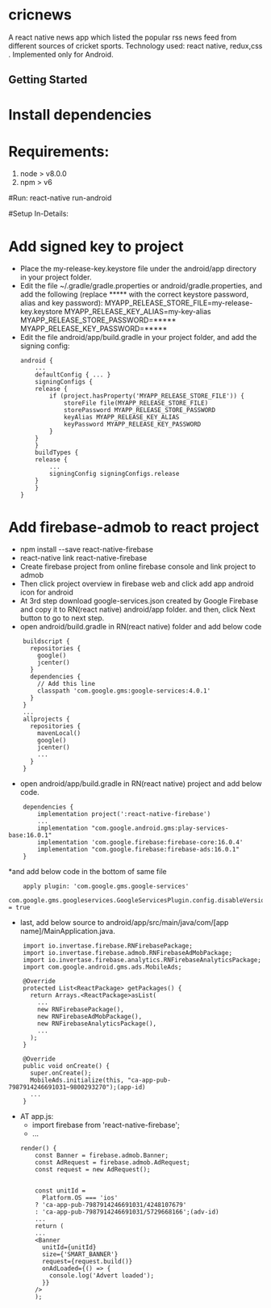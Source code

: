 # cricnews
A react native news app which listed the popular rss news feed from different sources of cricket sports. Technology used: react native,
redux,css . Implemented only for Android.

## Getting Started
####
# Install dependencies
# Requirements:
1. node > v8.0.0
2. npm > v6

#Run:
react-native run-android 

#Setup In-Details:
# Add signed key to project
* Place the my-release-key.keystore file under the android/app directory in your project folder.
* Edit the file ~/.gradle/gradle.properties or android/gradle.properties, and add the following (replace ***** with the correct keystore password, alias and key password):
        MYAPP_RELEASE_STORE_FILE=my-release-key.keystore
        MYAPP_RELEASE_KEY_ALIAS=my-key-alias
        MYAPP_RELEASE_STORE_PASSWORD=*****
        MYAPP_RELEASE_KEY_PASSWORD=*****
* Edit the file android/app/build.gradle in your project folder, and add the signing config:
	```
	android {
	    ...
	    defaultConfig { ... }
	    signingConfigs {
		release {
		    if (project.hasProperty('MYAPP_RELEASE_STORE_FILE')) {
		        storeFile file(MYAPP_RELEASE_STORE_FILE)
		        storePassword MYAPP_RELEASE_STORE_PASSWORD
		        keyAlias MYAPP_RELEASE_KEY_ALIAS
		        keyPassword MYAPP_RELEASE_KEY_PASSWORD
		    }
		}
	    }
	    buildTypes {
		release {
		    ...
		    signingConfig signingConfigs.release
		}
	    }
	}
	```
	
# Add firebase-admob to react project
* npm install --save react-native-firebase
* react-native link react-native-firebase
* Create firebase project from online firebase console and link project to admob
* Then click project overview in firebase web and click add app android icon for android
* At 3rd step download google-services.json created by Google Firebase and copy it to RN(react native) android/app folder. and then, click Next button to go to next step.
* open android/build.gradle in RN(react native) folder and add below code
```
	buildscript {
	  repositories {
	    google()
	    jcenter()
	  }
	  dependencies {
	    // Add this line
	    classpath 'com.google.gms:google-services:4.0.1'
	  }
	}
	...
	allprojects {
	  repositories {
	    mavenLocal()
	    google()
	    jcenter()
	    ...
	  }
	}
```
* open android/app/build.gradle in RN(react native) project and add below code.
```
	dependencies {
	    implementation project(':react-native-firebase')
	    ...
	    implementation "com.google.android.gms:play-services-base:16.0.1"
	    implementation 'com.google.firebase:firebase-core:16.0.4'
	    implementation "com.google.firebase:firebase-ads:16.0.1"
	}
```
*and add below code in the bottom of same file
```
	apply plugin: 'com.google.gms.google-services'
	com.google.gms.googleservices.GoogleServicesPlugin.config.disableVersionCheck = true
```
* last, add below source to android/app/src/main/java/com/[app name]/MainApplication.java.
```
	import io.invertase.firebase.RNFirebasePackage;
	import io.invertase.firebase.admob.RNFirebaseAdMobPackage;
	import io.invertase.firebase.analytics.RNFirebaseAnalyticsPackage;
	import com.google.android.gms.ads.MobileAds;

	@Override
	protected List<ReactPackage> getPackages() {
	  return Arrays.<ReactPackage>asList(
	    ...
	    new RNFirebasePackage(),
	    new RNFirebaseAdMobPackage(),
	    new RNFirebaseAnalyticsPackage(),
	    ...
	  );
	}

	@Override
	public void onCreate() {
	  super.onCreate();
	  MobileAds.initialize(this, "ca-app-pub-7987914246691031~9800293270");(app-id)
	  ...
	}
```
* AT app.js:
	- import firebase from 'react-native-firebase';
	- ...
	```
	render() {
	    const Banner = firebase.admob.Banner;
	    const AdRequest = firebase.admob.AdRequest;
	    const request = new AdRequest();


	    const unitId =
	      Platform.OS === 'ios'
		? 'ca-app-pub-7987914246691031/4248107679'
		: 'ca-app-pub-7987914246691031/5729668166';(adv-id)
	    ...
	    return (
		...
		<Banner
		  unitId={unitId}
		  size={'SMART_BANNER'}
		  request={request.build()}
		  onAdLoaded={() => {
		    console.log('Advert loaded');
		  }}
		/>
	    );
```


